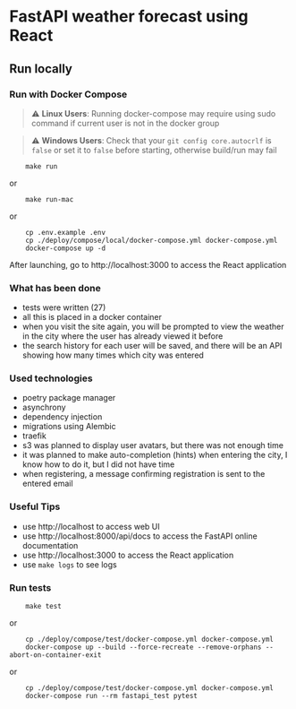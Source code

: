 # FastAPI weather forecast using React

## Run locally

### Run with Docker Compose

> :warning: **Linux Users**: Running docker-compose may require using sudo command if current user is not in the docker group

> :warning: **Windows Users**: Check that your `git config core.autocrlf` is `false` or set it to `false` before starting, otherwise build/run may fail

```shell script
	make run
```

or

```shell script
	make run-mac
```
or

```shell script
	cp .env.example .env
	cp ./deploy/compose/local/docker-compose.yml docker-compose.yml
	docker-compose up -d
```

After launching, go to http://localhost:3000 to access the React application

### What has been done

- tests were written (27)
- all this is placed in a docker container
- when you visit the site again, you will be prompted to view the weather in the city where the user has already viewed it before
- the search history for each user will be saved, and there will be an API showing how many times which city was entered

### Used technologies

- poetry package manager
- asynchrony
- dependency injection
- migrations using Alembic
- traefik
- s3 was planned to display user avatars, but there was not enough time
- it was planned to make auto-completion (hints) when entering the city, I know how to do it, but I did not have time
- when registering, a message confirming registration is sent to the entered email

### Useful Tips

- use http://localhost to access web UI
- use http://localhost:8000/api/docs to access the FastAPI online documentation
- use http://localhost:3000 to access the React application
- use `make logs` to see logs


### Run tests

```shell script
	make test
```

or

```shell script
	cp ./deploy/compose/test/docker-compose.yml docker-compose.yml
	docker-compose up --build --force-recreate --remove-orphans --abort-on-container-exit
```

or

```shell script
	cp ./deploy/compose/test/docker-compose.yml docker-compose.yml
	docker-compose run --rm fastapi_test pytest
```